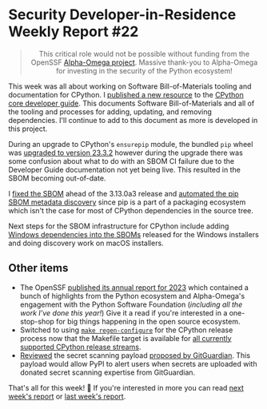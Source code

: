 # Security Developer-in-Residence Weekly Report #22

<blockquote>
  <center>This critical role would not be possible without funding from the OpenSSF <a href="https://alpha-omega.dev">Alpha-Omega project</a>. Massive thank-you to Alpha-Omega for investing in the security of the Python ecosystem!</center>
</blockquote>

This week was all about working on Software Bill-of-Materials tooling and documentation for CPython.
I [published a new resource](https://devguide.python.org/developer-workflow/sbom/) to the [CPython core developer guide](https://devguide.python.org/).
This documents Software Bill-of-Materials and all of the tooling and processes for adding, updating, and removing
dependencies. I'll continue to add to this document as more is developed in this project.

During an upgrade to CPython's `ensurepip` module, the bundled `pip` wheel was [upgraded to version 23.3.2](https://github.com/python/cpython/pull/113249)
however during the upgrade there was some confusion about what to do with an SBOM CI failure due to the
Developer Guide documentation not yet being live. This resulted in the SBOM becoming out-of-date.

I [fixed the SBOM](https://github.com/python/cpython/pull/113262) ahead of the 3.13.0a3 release and
[automated the pip SBOM metadata discovery](https://github.com/python/cpython/pull/113295) since pip is a part of a packaging ecosystem which isn't the case for most
of CPython dependencies in the source tree.

Next steps for the SBOM infrastructure for CPython include adding [Windows dependencies into the SBOMs](https://github.com/python/cpython/issues/112844) released for the Windows installers
and doing discovery work on macOS installers.

## Other items

* The OpenSSF [published its annual report for 2023](https://openssf.org/blog/2023/12/18/2023-year-in-review-openssf-publishes-annual-report/)
  which contained a bunch of highlights from the Python ecosystem and Alpha-Omega's engagement with the Python Software Foundation (*including all the work I've done this year!*)
  Give it a read if you're interested in a one-stop-shop for big things happening in the open source ecosystem.
* Switched to using [`make regen-configure`](https://github.com/python/release-tools/pull/79) for the CPython release process
  now that the Makefile target is available for [all currently supported CPython release streams](https://github.com/python/cpython/issues/112160).
* [Reviewed](https://github.com/pypi/warehouse/issues/14961#issuecomment-1856913333) the secret scanning payload [proposed by GitGuardian](https://github.com/pypi/warehouse/issues/14961).
  This payload would allow PyPI to alert users when secrets are uploaded with donated secret scanning expertise from GitGuardian.

That's all for this week! 👋 If you're interested in more you can read [next week's report](https://sethmlarson.dev/security-developer-in-residence-weekly-report-23) or [last week's report](https://sethmlarson.dev/security-developer-in-residence-weekly-report-21).